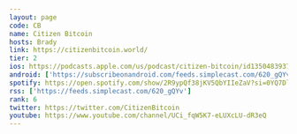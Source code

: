 ```yaml
---
layout: page
code: CB
name: Citizen Bitcoin
hosts: Brady
link: https://citizenbitcoin.world/
tier: 2
ios: https://podcasts.apple.com/us/podcast/citizen-bitcoin/id1350483937
android: ['https://subscribeonandroid.com/feeds.simplecast.com/620_gQYv']
spotify: https://open.spotify.com/show/2R9ypQf38jKV5QbYIIeZaV?si=0YQ7Dl3sTPmVFMgmwavLog
rss: ['https://feeds.simplecast.com/620_gQYv']
rank: 6
twitter: https://twitter.com/CitizenBitcoin
youtube: https://www.youtube.com/channel/UCi_fqW5K7-eLUXcLU-dR3eQ
---
```

